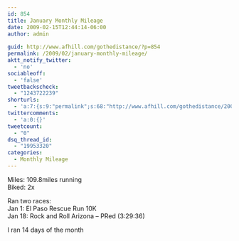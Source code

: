 ```yaml
---
id: 854
title: January Monthly Mileage
date: 2009-02-15T12:44:14-06:00
author: admin
  
guid: http://www.afhill.com/gothedistance/?p=854
permalink: /2009/02/january-monthly-mileage/
aktt_notify_twitter:
  - 'no'
sociableoff:
  - 'false'
tweetbackscheck:
  - "1243722239"
shorturls:
  - 'a:7:{s:9:"permalink";s:68:"http://www.afhill.com/gothedistance/2009/02/january-monthly-mileage/";s:7:"tinyurl";s:25:"http://tinyurl.com/oc47gh";s:4:"isgd";s:17:"http://is.gd/zm2g";s:5:"bitly";s:19:"http://bit.ly/XcORl";s:5:"snipr";s:22:"http://snipr.com/hwxta";s:5:"snurl";s:22:"http://snurl.com/hwxta";s:7:"snipurl";s:24:"http://snipurl.com/hwxta";}'
twittercomments:
  - 'a:0:{}'
tweetcount:
  - "0"
dsq_thread_id:
  - "19953320"
categories:
  - Monthly Mileage
---
```

Miles: 109.8miles running  
Biked: 2x

Ran two races:  
Jan 1: El Paso Rescue Run 10K  
Jan 18: Rock and Roll Arizona &#8211; PRed (3:29:36)

I ran 14 days of the month